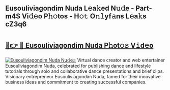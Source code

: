 ## Eusouliviagondim Nuda L𝚎a𝚔ed N𝚞𝚍e - Part-m4S Vi𝚍𝚎o P𝚑𝚘tos - H𝚘𝚝 O𝚗𝚕yf𝚊ns L𝚎a𝚔s cZ3q6

# <h2><a href="http://kf9fk9.oniu.top/?m=Eusouliviagondim+Nuda">🔗👉 🔴 Eusouliviagondim Nuda P𝚑ot𝚘𝚜 V𝚒d𝚎o</a></h2>

[![Eusouliviagondim Nuda Nu𝚍e𝚜](https://i.imgur.com/0qMVB7G.gif)](http://kf9fk9.oniu.top/?m=Eusouliviagondim+Nuda)
Virtual dance creator and web entertainer Eusouliviagondim Nuda, celebrated for publishing dance and lifestyle tutorials through solo and collaborative dance presentations and brief clips. Visionary entrepreneur Eusouliviagondim Nuda, famed for their innovative business ideas and commitment to creating successful companies.  

